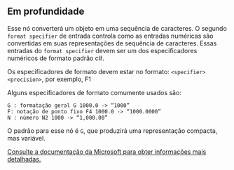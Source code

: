 ## Em profundidade
Esse nó converterá um objeto em uma sequência de caracteres. O segundo `format specifier` de entrada controla como as entradas numéricas são convertidas em suas representações de sequência de caracteres.
Essas entradas do `format specifier` devem ser um dos especificadores numéricos de formato padrão c#.

Os especificadores de formato devem estar no formato:
`<specifier><precision>`, por exemplo, F1

Alguns especificadores de formato comumente usados são:
```
G : formatação geral G 1000.0 -> “1000”
F: notação de ponto fixo F4 1000.0 -> “1000.0000”
N : número N2 1000 -> “1,000.00”
```

O padrão para esse nó é `G`, que produzirá uma representação compacta, mas variável.

[Consulte a documentação da Microsoft para obter informações mais detalhadas.](https://learn.microsoft.com/pt-br/dotnet/standard/base-types/standard-numeric-format-strings#standard-format-specifiers)
